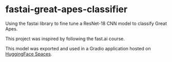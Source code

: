 # fastai-great-apes-classifier
Using the fastai library to fine tune a ResNet-18 CNN model to classify Great Apes.

This project was inspired by following the fast.ai course.

This model was exported and used in a Gradio application hosted on [HuggingFace Spaces](https://huggingface.co/spaces/robot209/great-apes-classifier).